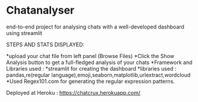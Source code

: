 # Chatanalyser
end-to-end project for analysing chats with a well-developed dashboard using streamlit

STEPS AND STATS DISPLAYED:

*upload your chat file from left panel (Browse Files) 
*Click the Show Analysis button to get a full-fledged analysis of your chats
*Framework and Libraries used :
*streamlit for creating the dashboard
*libraries used : pandas,re(regular language),emoji,seaborn,matplotlib,urlextract,wordcloud
*Used Regex101.com for generating the regular expression patterns.


Deployed at Heroku : https://chatcrux.herokuapp.com/


